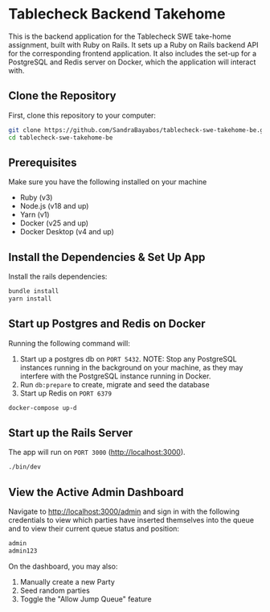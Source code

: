 # Tablecheck Backend Takehome

This is the backend application for the Tablecheck SWE take-home assignment, built with Ruby on Rails. It sets up a Ruby on Rails backend API for the corresponding frontend application. It also includes the set-up for a PostgreSQL and Redis server on Docker, which the application will interact with.

## Clone the Repository

First, clone this repository to your computer:

```bash
git clone https://github.com/SandraBayabos/tablecheck-swe-takehome-be.git
cd tablecheck-swe-takehome-be
```

## Prerequisites

Make sure you have the following installed on your machine

- Ruby (v3)
- Node.js (v18 and up)
- Yarn (v1)
- Docker (v25 and up)
- Docker Desktop (v4 and up)

## Install the Dependencies & Set Up App

Install the rails dependencies:

```bash
bundle install
yarn install
```

## Start up Postgres and Redis on Docker

Running the following command will:

1. Start up a postgres db on `PORT 5432`. NOTE: Stop any PostgreSQL instances running in the background on your machine, as they may interfere with the PostgreSQL instance running in Docker.
2. Run `db:prepare` to create, migrate and seed the database
3. Start up Redis on `PORT 6379`

```bash
docker-compose up-d
```

## Start up the Rails Server

The app will run on `PORT 3000` ([http://localhost:3000](http://localhost:3000)).

```bash
./bin/dev
```

## View the Active Admin Dashboard

Navigate to [http://localhost:3000/admin](http://localhost:3000/admin) and sign in with the following credentials to view which parties have inserted themselves into the queue and to view their current queue status and position:

```bash
admin
admin123
```

On the dashboard, you may also:

1. Manually create a new Party
2. Seed random parties
3. Toggle the "Allow Jump Queue" feature
